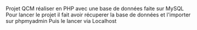 Projet QCM réaliser en PHP avec une base de données faite sur MySQL
Pour lancer le projet il fait avoir récuperer la base de données et l'importer sur phpmyadmin
Puis le lancer via Localhost
